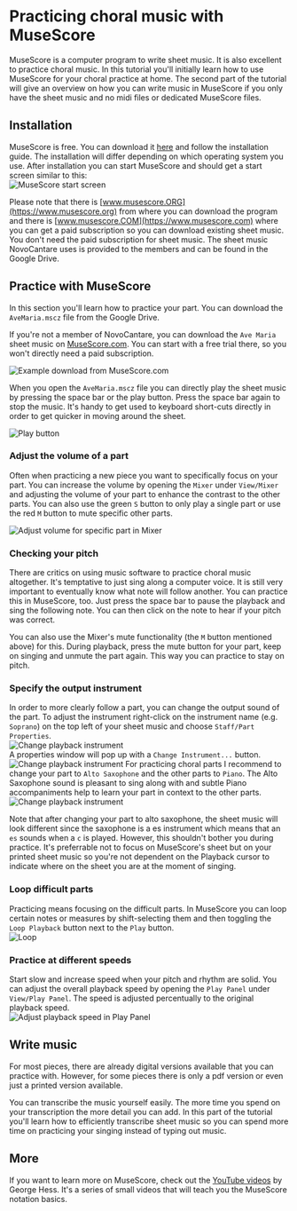 # Practicing choral music with MuseScore

MuseScore is a computer program to write sheet music. It is also excellent to practice choral music. In this tutorial you'll initially learn how to use MuseScore for your choral practice at home. The second part of the tutorial will give an overview on how you can write music in MuseScore if you only have the sheet music and no midi files or dedicated MuseScore files.


## Installation
MuseScore is free. You can download it [here](https://musescore.org/en/download) and follow the installation guide. The installation will differ depending on which operating system you use. After installation you can start MuseScore and should get a start screen similar to this:  
![MuseScore start screen](./pics/Screenshot%202022-10-14%20at%2013.15.01.png)

Please note that there is [www.musescore.ORG](https://www.musescore.org) from where you can download the program and there is [www.musescore.COM](https://www.musescore.com) where you can get a paid subscription so you can download existing sheet music. You don't need the paid subscription for sheet music. The sheet music NovoCantare uses is provided to the members and can be found in the Google Drive.

## Practice with MuseScore
In this section you'll learn how to practice your part. You can download the `AveMaria.mscz` file from the Google Drive.

If you're not a member of NovoCantare, you can download the `Ave Maria` sheet music on [MuseScore.com](https://musescore.com/user/5373126/scores/4853136). You can start with a free trial there, so you won't directly need a paid subscription.  


![Example download from MuseScore.com](./pics/Screenshot%202022-10-14%20at%2013.26.55.png)

When you open the `AveMaria.mscz` file you can directly play the sheet music by pressing the space bar or the play button. Press the space bar again to stop the music. It's handy to get used to keyboard short-cuts directly in order to get quicker in moving around the sheet.

![Play button](./pics/Screenshot%202022-10-14%20at%2013.41.50.png)

<!-- add comparison to midi files where you cannot adjust easily for practice -->

### Adjust the volume of a part
Often when practicing a new piece you want to specifically focus on your part. You can increase the volume by opening the `Mixer` under `View/Mixer` and adjusting the volume of your part to enhance the contrast to the other parts. You can also use the green `S` button to only play a single part or use the red `M` button to mute specific other parts.

![Adjust volume for specific part in Mixer](./pics/Screenshot%202022-10-14%20at%2013.45.38.png)

### Checking your pitch
There are critics on using music software to practice choral music altogether. It's temptative to just sing along a computer voice. It is still very important to eventually know what note will follow another. You can practice this in MuseScore, too. Just press the space bar to pause the playback and sing the following note. You can then click on the note to hear if your pitch was correct.  

You can also use the Mixer's mute functionality (the `M` button mentioned above) for this. During playback, press the mute button for your part, keep on singing and unmute the part again. This way you can practice to stay on pitch.

### Specify the output instrument
In order to more clearly follow a part, you can change the output sound of the part. To adjust the instrument right-click on the instrument name (e.g. `Soprano`) on the top left of your sheet music and choose `Staff/Part Properties`.  
![Change playback instrument](./pics/Screenshot%202022-10-14%20at%2013.57.59.png)  
A properties window will pop up with a `Change Instrument...` button.  
![Change playback instrument](./pics/Screenshot%202022-10-14%20at%2013.58.36.png)
For practicing choral parts I recommend to change your part to `Alto Saxophone` and the other parts to `Piano`. The Alto Saxophone sound is pleasant to sing along with and subtle Piano accompaniments help to learn your part in context to the other parts.
![Change playback instrument](./pics/Screenshot%202022-10-14%20at%2013.59.39.png)

Note that after changing your part to alto saxophone, the sheet music will look different since the saxophone is a es instrument which means that an `es` sounds when a `c` is played. However, this shouldn't bother you during practice. It's preferrable not to focus on MuseScore's sheet but on your printed sheet music so you're not dependent on the Playback cursor to indicate where on the sheet you are at the moment of singing.

### Loop difficult parts
Practicing means focusing on the difficult parts. In MuseScore you can loop certain notes or measures by shift-selecting them and then toggling the `Loop Playback` button next to the `Play` button.  
![Loop](./pics/Screenshot%202022-10-14%20at%2014.20.15.png)


### Practice at different speeds
Start slow and increase speed when your pitch and rhythm are solid. You can adjust the overall playback speed by opening the `Play Panel` under `View/Play Panel`. The speed is adjusted percentually to the original playback speed.  
![Adjust playback speed in Play Panel](./pics/Screenshot%202022-10-14%20at%2013.55.49.png)

## Write music
For most pieces, there are already digital versions available that you can practice with. However, for some pieces there is only a pdf version or even just a printed version available.  

You can transcribe the music yourself easily. The more time you spend on your transcription the more detail you can add. In this part of the tutorial you'll learn how to efficiently transcribe sheet music so you can spend more time on practicing your singing instead of typing out music.  

<!-- In this example, 
transferring from pdf
new file
short-cuts, order of rhythm, then pitch

save as score
save as midi with current settings
save as program-independent -->

<!-- ## A word on file formats -->

<!-- ## MuseScore alternatives
paid version. you can use these programs to practice
Finale, Sibelius
save as other format -->

## More
If you want to learn more on MuseScore, check out the [YouTube videos](https://www.youtube.com/watch?v=YZ4kRzkHroU&list=PLTYuWi2LmaPGb4SKXHm9JULQ-0CH8KpUk) by George Hess. It's a series of small videos that will teach you the MuseScore notation basics.
